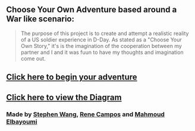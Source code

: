 ## **Choose Your Own Adventure based around a War like scenario:**

>The purpose of this project is to create and attempt a realistic reality of a US soldier experience in D-Day. As stated as a "Choose Your Own Story," it's is the imagination of the cooperation between my partner and I and it was fuun to have my thoughts and imagination come out. 

## [Click here to begin your adventure](D-Day.md)

## [Click here to view the Diagram]()

### Made by [Stephen Wang](https://github.com/stephenw6888), [Rene Campos](https://github.com/renec8862) and [Mahmoud Elbayoumi](https://github.com/mahmoudelbayyoumi)